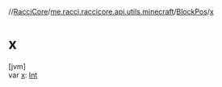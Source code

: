//[RacciCore](../../../index.md)/[me.racci.raccicore.api.utils.minecraft](../index.md)/[BlockPos](index.md)/[x](x.md)

# x

[jvm]\
var [x](x.md): [Int](https://kotlinlang.org/api/latest/jvm/stdlib/kotlin/-int/index.html)
